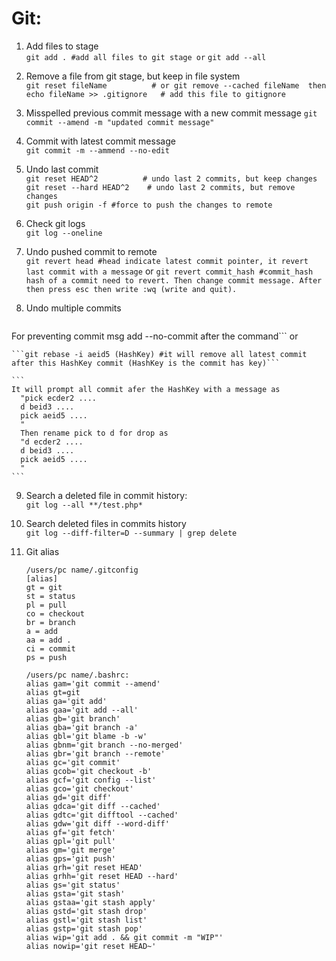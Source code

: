 # Git:
  1. Add files to stage  
    ```git add . #add all files to git stage or```
    ```git add --all ```
      
  2. Remove a file from git stage, but keep in file system  
      ``` git reset fileName          # or git remove --cached fileName  then ```  
      ``` echo fileName >> .gitignore   # add this file to gitignore ```
      
  3. Misspelled previous commit message with a new commit message
    ```git commit --amend -m "updated commit message" ```    
  
  4. Commit with latest commit message   
      ```git commit -m --ammend --no-edit ```
      
  5. Undo last commit  
      ``` git reset HEAD^2          # undo last 2 commits, but keep changes   ```   
      ```git reset --hard HEAD^2    # undo last 2 commits, but remove changes ```   
      ```git push origin -f #force to push the changes to remote```
      
   6. Check git logs   
      ```git log --oneline ```   
      
   7. Undo pushed commit to remote   
      ```git revert head #head indicate latest commit pointer, it revert last commit with a message```
    or
      ```git revert commit_hash #commit_hash hash of a commit need to revert. Then change commit message. After then press esc then write :wq (write and quit).```
  
   8. Undo multiple commits   
      ```git revert HEAD~<number_of_commits>..HEAD #number_of_commits indicate how many commits need to revert from top.
For preventing commit msg add --no-commit after the command```
or

    ```git rebase -i aeid5 (HashKey) #it will remove all latest commit after this HashKey commit (HashKey is the commit has key)```
    
    ```
    It will prompt all commit afer the HashKey with a message as 
      "pick ecder2 ....
      d beid3 ....
      pick aeid5 ....
      "    
      Then rename pick to d for drop as
      "d ecder2 ....
      d beid3 ....
      pick aeid5 ....
      "    
    ```

  9. Search a deleted file in commit history:  
      ```git log --all **/test.php*```
  
  10. Search deleted files in commits history  
      ```git log --diff-filter=D --summary | grep delete```

  11. Git alias
      ```
      /users/pc name/.gitconfig
      [alias]
      gt = git
      st = status
      pl = pull
      co = checkout
      br = branch
      a = add
      aa = add .
      ci = commit
      ps = push
      
      /users/pc name/.bashrc:
      alias gam='git commit --amend'
      alias gt=git
      alias ga='git add'
      alias gaa='git add --all'
      alias gb='git branch'
      alias gba='git branch -a'
      alias gbl='git blame -b -w'
      alias gbnm='git branch --no-merged'
      alias gbr='git branch --remote'
      alias gc='git commit'
      alias gcob='git checkout -b'
      alias gcf='git config --list'
      alias gco='git checkout'
      alias gd='git diff'
      alias gdca='git diff --cached'
      alias gdtc='git difftool --cached'
      alias gdw='git diff --word-diff'
      alias gf='git fetch'
      alias gpl='git pull'
      alias gm='git merge'
      alias gps='git push'
      alias grh='git reset HEAD'
      alias grhh='git reset HEAD --hard'
      alias gs='git status'
      alias gsta='git stash'
      alias gstaa='git stash apply'
      alias gstd='git stash drop'
      alias gstl='git stash list'
      alias gstp='git stash pop'
      alias wip='git add . && git commit -m "WIP"'
      alias nowip='git reset HEAD~'  
      ```
       
